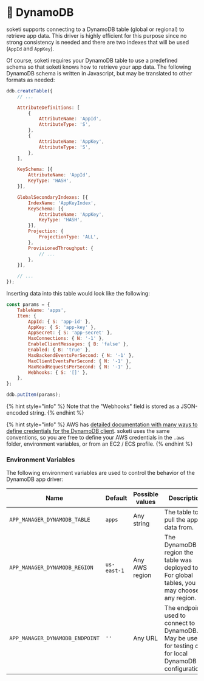 # 👾 DynamoDB

soketi supports connecting to a DynamoDB table (global or regional) to retrieve app data. This driver is highly efficient for this purpose since no strong consistency is needed and there are two indexes that will be used (`AppId` and `AppKey`).

Of course, soketi requires your DynamoDB table to use a predefined schema so that soketi knows how to retrieve your app data. The following DynamoDB schema is written in Javascript, but may be translated to other formats as needed:

```javascript
ddb.createTable({
    // ...

    AttributeDefinitions: [
        {
            AttributeName: 'AppId',
            AttributeType: 'S',
        },
        {
            AttributeName: 'AppKey',
            AttributeType: 'S',
        },
    ],

    KeySchema: [{
        AttributeName: 'AppId',
        KeyType: 'HASH',
    }],

    GlobalSecondaryIndexes: [{
        IndexName: 'AppKeyIndex',
        KeySchema: [{
            AttributeName: 'AppKey',
            KeyType: 'HASH',
        }],
        Projection: {
            ProjectionType: 'ALL',
        },
        ProvisionedThroughput: {
            // ...
        },
    }],

    // ...
});
```

Inserting data into this table would look like the following:

```javascript
const params = {
    TableName: 'apps',
    Item: {
        AppId: { S: 'app-id' },
        AppKey: { S: 'app-key' },
        AppSecret: { S: 'app-secret' },
        MaxConnections: { N: '-1' },
        EnableClientMessages: { B: 'false' },
        Enabled: { B: 'true' },
        MaxBackendEventsPerSecond: { N: '-1' },
        MaxClientEventsPerSecond: { N: '-1' },
        MaxReadRequestsPerSecond: { N: '-1' },
        Webhooks: { S: '[]' },
    },
};

ddb.putItem(params);
```

{% hint style="info" %}
Note that the "Webhooks" field is stored as a JSON-encoded string.
{% endhint %}

{% hint style="info" %}
AWS has [detailed documentation with many ways to define credentials for the DynamoDB client](https://docs.aws.amazon.com/sdk-for-javascript/v2/developer-guide/setting-credentials-node.html). soketi uses the same conventions, so you are free to define your AWS credentials in the `.aws` folder, environment variables, or from an EC2 / ECS profile.
{% endhint %}

### Environment Variables

The following environment variables are used to control the behavior of the DynamoDB app driver:

| **Name**                        | Default     | Possible values | Description                                                                                           |
| ------------------------------- | ----------- | --------------- | ----------------------------------------------------------------------------------------------------- |
| `APP_MANAGER_DYNAMODB_TABLE`    | `apps`      | Any string      | The table to pull the app data from.                                                                 |
| `APP_MANAGER_DYNAMODB_REGION`   | `us-east-1` | Any AWS region  | The DynamoDB region the table was deployed to. For global tables, you may choose any region.                    |
| `APP_MANAGER_DYNAMODB_ENDPOINT` | `''`        | Any URL         | The endpoint used to connect to DynamoDB. May be used for testing or for local DynamoDB configurations. |
